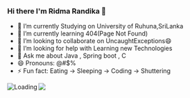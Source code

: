### Hi there I'm Ridma Randika 👋

- 🔭 I’m currently Studying on University of Ruhuna,SriLanka
- 🌱 I’m currently learning 404(Page Not Found)
- 👯 I’m looking to collaborate on UncaughtExceptions😄
- 🤔 I’m looking for help with Learning new Technologies
- 💬 Ask me about Java , Spring boot , C
- 😄 Pronouns: @#$%
- ⚡ Fun fact: Eating -> Sleeping -> Coding -> Shuttering 

<img src="https://github-readme-stats.vercel.app/api?username=RidmaRandika&&show_icons=true&title_color=ffffff&icon_color=bb2acf&text_color=daf7dc&bg_color=151515">

<img align="left" src = "https://profile-counter.glitch.me/RidmaRandika/count.svg" alt ="Loading">
